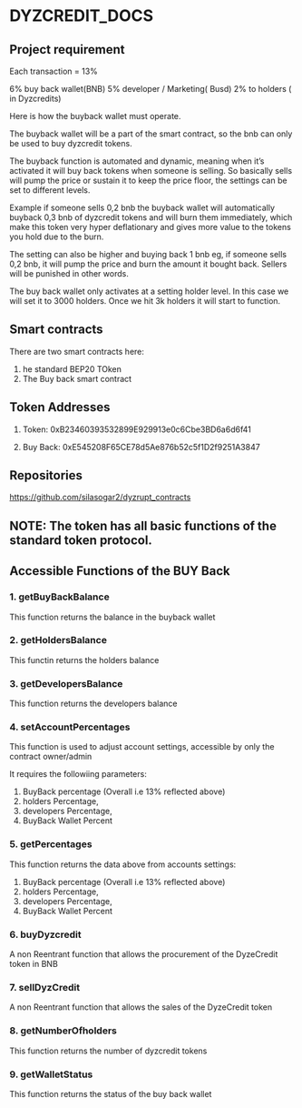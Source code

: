 # DYZCREDIT_DOCS

## Project requirement

Each transaction = 13%

6% buy back wallet(BNB)
5% developer / Marketing( Busd)
2% to holders ( in Dyzcredits)

Here is how the buyback wallet must operate.

The buyback wallet will be a part of the smart contract, so the bnb can only be used to buy dyzcredit tokens.

The buyback function is automated and dynamic, meaning when it’s activated it will buy back tokens when someone is selling. So basically sells will pump the price or sustain it to keep the price floor, the settings can be set to different levels.

Example
if someone sells 0,2 bnb the buyback wallet will automatically buyback 0,3 bnb of dyzcredit tokens and will burn them immediately, which make this token very hyper deflationary and gives more value to the tokens you hold due to the burn.

The setting can also be higher and buying back 1 bnb eg, if someone sells 0,2 bnb, it will pump the price and burn the amount it bought back. Sellers will be punished in other words.

The buy back wallet only activates at a setting holder level. In this case we will set it to 3000 holders. Once we hit 3k holders it will start to function.

## Smart contracts

There are two smart contracts here:

1. he standard BEP20 TOken
2. The Buy back smart contract

## Token Addresses

1. Token: 0xB23460393532899E929913e0c6Cbe3BD6a6d6f41

2. Buy Back: 0xE545208F65CE78d5Ae876b52c5f1D2f9251A3847

## Repositories

https://github.com/silasogar2/dyzrupt_contracts

## NOTE: The token has all basic functions of the standard token protocol.

## Accessible Functions of the BUY Back

### 1. getBuyBackBalance

This function returns the balance in the buyback wallet

### 2. getHoldersBalance

This functin returns the holders balance

### 3. getDevelopersBalance

This function returns the developers balance

### 4. setAccountPercentages

This function is used to adjust account settings, accessible by only the contract owner/admin

It requires the followiing parameters:

1. BuyBack percentage (Overall i.e 13% reflected above)
2. holders Percentage,
3. developers Percentage,
4. BuyBack Wallet Percent

### 5. getPercentages

This function returns the data above from accounts settings:

1. BuyBack percentage (Overall i.e 13% reflected above)
2. holders Percentage,
3. developers Percentage,
4. BuyBack Wallet Percent

### 6. buyDyzcredit

A non Reentrant function that allows the procurement of the DyzeCredit token in BNB

### 7. sellDyzCredit

A non Reentrant function that allows the sales of the DyzeCredit token

### 8. getNumberOfholders

This function returns the number of dyzcredit tokens

### 9. getWalletStatus

This function returns the status of the buy back wallet
